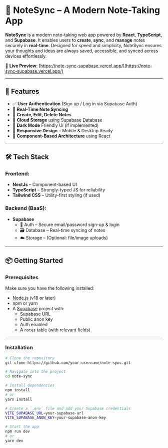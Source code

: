 # 📝 NoteSync – A Modern Note-Taking App

**NoteSync** is a modern note-taking web app powered by **React**, **TypeScript**, and **Supabase**. It enables users to **create**, **sync**, and **manage** notes securely in **real-time**. Designed for speed and simplicity, NoteSync ensures your thoughts and ideas are always saved, accessible, and synced across devices effortlessly.

🔗 **Live Preview**: [https://note-sync-supabase.vercel.app/](https://note-sync-supabase.vercel.app/)

---

## 🚀 Features

- ✅ **User Authentication** (Sign up / Log in via Supabase Auth)
- 🧠 **Real-Time Note Syncing**  
- 📝 **Create, Edit, Delete Notes**
- 💾 **Cloud Storage** using Supabase Database
- 🌙 **Dark Mode** Friendly UI (if implemented)
- 📱 **Responsive Design** – Mobile & Desktop Ready
- 🧩 **Component-Based Architecture** using React

---

## 🛠 Tech Stack

### Frontend:
- **NextJs** – Component-based UI
- **TypeScript** – Strongly-typed JS for reliability
- **Tailwind CSS** – Utility-first styling (if used)

### Backend (BaaS):
- **Supabase**
  - 🔐 Auth – Secure email/password sign-up & login
  - 🗃️ Database – Real-time syncing of notes
  - ☁️ Storage – (Optional: file/image uploads)

---

## 📦 Getting Started

### Prerequisites

Make sure you have the following installed:

- [Node.js](https://nodejs.org/) (v18 or later)
- npm or yarn
- A [Supabase](https://supabase.com/) project with:
  - Supabase URL
  - Public anon key
  - Auth enabled
  - A `notes` table (with relevant fields)

---

### Installation

```bash
# Clone the repository
git clone https://github.com/your-username/note-sync.git

# Navigate into the project
cd note-sync

# Install dependencies
npm install
# or
yarn install

# Create a `.env` file and add your Supabase credentials
VITE_SUPABASE_URL=your-supabase-url
VITE_SUPABASE_ANON_KEY=your-supabase-anon-key

# Start the app
npm run dev
# or
yarn dev
